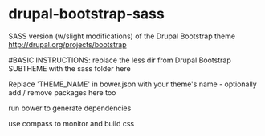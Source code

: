 drupal-bootstrap-sass
=====================

SASS version (w/slight modifications) of the Drupal Bootstrap theme
http://drupal.org/projects/bootstrap

#BASIC INSTRUCTIONS:
replace the less dir from Drupal Bootstrap SUBTHEME with the sass folder here

Replace 'THEME_NAME' in bower.json with your theme's name - optionally add / remove packages here too

run bower to generate dependencies

use compass to monitor and build css
